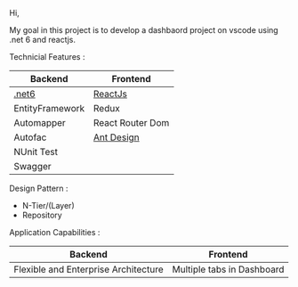 Hi,

My goal in this project is to develop a dashbaord project on vscode using .net 6 and reactjs.





Technicial Features :

| Backend  | Frontend |
| ------------- | ------------- |
| [.net6](https://docs.microsoft.com/en-us/aspnet/core/introduction-to-aspnet-core?view=aspnetcore-6.0)  | [ReactJs](https://reactjs.org/) |
| EntityFramework | Redux |
| Automapper | React Router Dom |
| Autofac | [Ant Design](https://ant.design/) |
| NUnit Test |  |
| Swagger |  |

Design Pattern :
- N-Tier/(Layer) 
- Repository 

Application Capabilities :

| Backend  | Frontend |
| ------------- | ------------- |
| Flexible and Enterprise Architecture  | Multiple tabs in Dashboard  |
